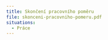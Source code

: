 ```yaml
---
title: Skončení pracovního poměru
file: skonceni-pracovniho-pomeru.pdf
situations:
  - Práce
---
```

